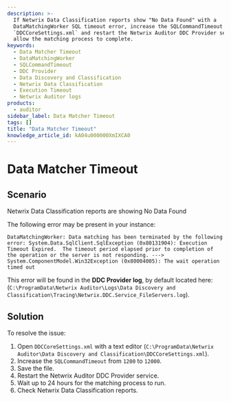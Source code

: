 ```yaml
---
description: >-
  If Netwrix Data Classification reports show "No Data Found" with a
  DataMatchingWorker SQL timeout error, increase the SQLCommandTimeout in
  `DDCCoreSettings.xml` and restart the Netwrix Auditor DDC Provider service to
  allow the matching process to complete.
keywords:
  - Data Matcher Timeout
  - DataMatchingWorker
  - SQLCommandTimeout
  - DDC Provider
  - Data Discovery and Classification
  - Netwrix Data Classification
  - Execution Timeout
  - Netwrix Auditor logs
products:
  - auditor
sidebar_label: Data Matcher Timeout
tags: []
title: "Data Matcher Timeout"
knowledge_article_id: kA04u000000XmIXCA0
---
```


# Data Matcher Timeout

## Scenario

Netwrix Data Classification reports are showing No Data Found

The following error may be present in your instance:

```
DataMatchingWorker: Data matching has been terminated by the following error: System.Data.SqlClient.SqlException (0x80131904): Execution Timeout Expired.  The timeout period elapsed prior to completion of the operation or the server is not responding. ---> System.ComponentModel.Win32Exception (0x80004005): The wait operation timed out
```

This error will be found in the **DDC Provider log**, by default located here: (`C:\ProgramData\Netwrix Auditor\Logs\Data Discovery and Classification\Tracing\Netwrix.DDC.Service_FileServers.log`).  

## Solution

To resolve the issue:

1. Open `DDCCoreSettings.xml` with a text editor (`C:\ProgramData\Netwrix Auditor\Data Discovery and Classification\DDCCoreSettings.xml`).
2. Increase the `SQLCommandTimeout` from `1200` to `12000`.
3. Save the file.
4. Restart the Netwrix Auditor DDC Provider service.
5. Wait up to 24 hours for the matching process to run.
6. Check Netwrix Data Classification reports.

